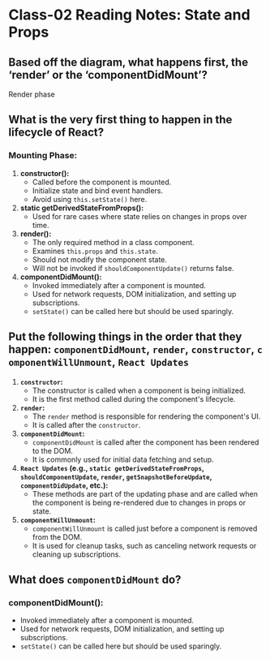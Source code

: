 # Class-02 Reading Notes: State and Props

## Based off the diagram, what happens first, the ‘render’ or the ‘componentDidMount’?

Render phase

## What is the very first thing to happen in the lifecycle of React?

### Mounting Phase:

1. **constructor():**
    - Called before the component is mounted.
    - Initialize state and bind event handlers.
    - Avoid using `this.setState()` here.
2. **static getDerivedStateFromProps():**
    - Used for rare cases where state relies on changes in props over time.
3. **render():**
    - The only required method in a class component.
    - Examines `this.props` and `this.state`.
    - Should not modify the component state.
    - Will not be invoked if `shouldComponentUpdate()` returns false.
4. **componentDidMount():**
    - Invoked immediately after a component is mounted.
    - Used for network requests, DOM initialization, and setting up subscriptions.
    - `setState()` can be called here but should be used sparingly.

## Put the following things in the order that they happen: `componentDidMount`, `render`, `constructor`, `componentWillUnmount`, `React Updates`

1. **`constructor`:**
    - The constructor is called when a component is being initialized.
    - It is the first method called during the component's lifecycle.
2. **`render`:**
    - The `render` method is responsible for rendering the component's UI.
    - It is called after the `constructor`.
3. **`componentDidMount`:**
    - `componentDidMount` is called after the component has been rendered to the DOM.
    - It is commonly used for initial data fetching and setup.
4. **`React Updates` (e.g., `static getDerivedStateFromProps`, `shouldComponentUpdate`, `render`, `getSnapshotBeforeUpdate`, `componentDidUpdate`, etc.):**
    - These methods are part of the updating phase and are called when the component is being re-rendered due to changes in props or state.
5. **`componentWillUnmount`:**
    - `componentWillUnmount` is called just before a component is removed from the DOM.
    - It is used for cleanup tasks, such as canceling network requests or cleaning up subscriptions.

## What does `componentDidMount` do?

### **componentDidMount():**

- Invoked immediately after a component is mounted.
- Used for network requests, DOM initialization, and setting up subscriptions.
- `setState()` can be called here but should be used sparingly.